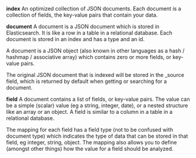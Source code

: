 
**index**
An optimized collection of JSON documents. Each document is a collection of fields, the key-value pairs that contain your data.

**document**
A document is a JSON document which is stored in Elasticsearch. It is like a row in a table in a relational database. Each document is stored in an index and has a type and an id.

A document is a JSON object (also known in other languages as a hash / hashmap / associative array) which contains zero or more fields, or key-value pairs.

The original JSON document that is indexed will be stored in the _source field, which is returned by default when getting or searching for a document.

**field**
A document contains a list of fields, or key-value pairs. The value can be a simple (scalar) value (eg a string, integer, date), or a nested structure like an array or an object. A field is similar to a column in a table in a relational database.

The mapping for each field has a field type (not to be confused with document type) which indicates the type of data that can be stored in that field, eg integer, string, object. The mapping also allows you to define (amongst other things) how the value for a field should be analyzed.